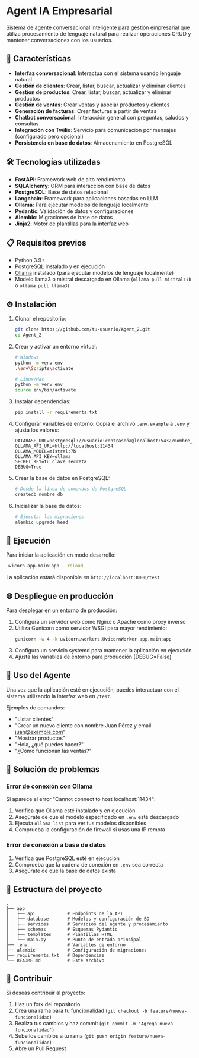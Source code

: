 # Agent IA Empresarial

Sistema de agente conversacional inteligente para gestión empresarial que utiliza procesamiento de lenguaje natural para realizar operaciones CRUD y mantener conversaciones con los usuarios.

## 🚀 Características

- **Interfaz conversacional**: Interactúa con el sistema usando lenguaje natural
- **Gestión de clientes**: Crear, listar, buscar, actualizar y eliminar clientes
- **Gestión de productos**: Crear, listar, buscar, actualizar y eliminar productos
- **Gestión de ventas**: Crear ventas y asociar productos y clientes
- **Generación de facturas**: Crear facturas a partir de ventas
- **Chatbot conversacional**: Interacción general con preguntas, saludos y consultas
- **Integración con Twilio**: Servicio para comunicación por mensajes (configurado pero opcional)
- **Persistencia en base de datos**: Almacenamiento en PostgreSQL

## 🛠️ Tecnologías utilizadas

- **FastAPI**: Framework web de alto rendimiento
- **SQLAlchemy**: ORM para interacción con base de datos
- **PostgreSQL**: Base de datos relacional
- **Langchain**: Framework para aplicaciones basadas en LLM
- **Ollama**: Para ejecutar modelos de lenguaje localmente
- **Pydantic**: Validación de datos y configuraciones
- **Alembic**: Migraciones de base de datos
- **Jinja2**: Motor de plantillas para la interfaz web

## 📋 Requisitos previos

- Python 3.9+
- PostgreSQL instalado y en ejecución
- [Ollama](https://ollama.ai/download) instalado (para ejecutar modelos de lenguaje localmente)
- Modelo llama3 o mistral descargado en Ollama (`ollama pull mistral:7b` o `ollama pull llama3`)

## ⚙️ Instalación

1. Clonar el repositorio:

   ```bash
   git clone https://github.com/tu-usuario/Agent_2.git
   cd Agent_2
   ```

2. Crear y activar un entorno virtual:

   ```bash
   # Windows
   python -m venv env
   .\env\Scripts\activate

   # Linux/Mac
   python -m venv env
   source env/bin/activate
   ```

3. Instalar dependencias:

   ```bash
   pip install -r requirements.txt
   ```

4. Configurar variables de entorno:
   Copia el archivo `.env.example` a `.env` y ajusta los valores:

   ```
   DATABASE_URL=postgresql://usuario:contraseña@localhost:5432/nombre_db
   OLLAMA_API_URL=http://localhost:11434
   OLLAMA_MODEL=mistral:7b
   OLLAMA_API_KEY=ollama
   SECRET_KEY=tu_clave_secreta
   DEBUG=True
   ```

5. Crear la base de datos en PostgreSQL:

   ```bash
   # Desde la línea de comandos de PostgreSQL
   createdb nombre_db
   ```

6. Inicializar la base de datos:
   ```bash
   # Ejecutar las migraciones
   alembic upgrade head
   ```

## 🚀 Ejecución

Para iniciar la aplicación en modo desarrollo:

```bash
uvicorn app.main:app --reload
```

La aplicación estará disponible en `http://localhost:8000/test`

## 🌐 Despliegue en producción

Para desplegar en un entorno de producción:

1. Configura un servidor web como Nginx o Apache como proxy inverso
2. Utiliza Gunicorn como servidor WSGI para mayor rendimiento:
   ```bash
   gunicorn -w 4 -k uvicorn.workers.UvicornWorker app.main:app
   ```
3. Configura un servicio systemd para mantener la aplicación en ejecución
4. Ajusta las variables de entorno para producción (DEBUG=False)

## 💬 Uso del Agente

Una vez que la aplicación esté en ejecución, puedes interactuar con el sistema utilizando la interfaz web en `/test`.

Ejemplos de comandos:

- "Listar clientes"
- "Crear un nuevo cliente con nombre Juan Pérez y email juan@example.com"
- "Mostrar productos"
- "Hola, ¿qué puedes hacer?"
- "¿Cómo funcionan las ventas?"

## 🔧 Solución de problemas

### Error de conexión con Ollama

Si aparece el error "Cannot connect to host localhost:11434":

1. Verifica que Ollama esté instalado y en ejecución
2. Asegúrate de que el modelo especificado en `.env` esté descargado
3. Ejecuta `ollama list` para ver tus modelos disponibles
4. Comprueba la configuración de firewall si usas una IP remota

### Error de conexión a base de datos

1. Verifica que PostgreSQL esté en ejecución
2. Comprueba que la cadena de conexión en `.env` sea correcta
3. Asegúrate de que la base de datos exista

## 📝 Estructura del proyecto

```
.
├── app
│   ├── api            # Endpoints de la API
│   ├── database       # Modelos y configuración de BD
│   ├── services       # Servicios del agente y procesamiento
│   ├── schemas        # Esquemas Pydantic
│   ├── templates      # Plantillas HTML
│   └── main.py        # Punto de entrada principal
├── .env               # Variables de entorno
├── alembic            # Configuración de migraciones
├── requirements.txt   # Dependencias
└── README.md          # Este archivo
```

## 🤝 Contribuir

Si deseas contribuir al proyecto:

1. Haz un fork del repositorio
2. Crea una rama para tu funcionalidad (`git checkout -b feature/nueva-funcionalidad`)
3. Realiza tus cambios y haz commit (`git commit -m 'Agrega nueva funcionalidad'`)
4. Sube los cambios a tu rama (`git push origin feature/nueva-funcionalidad`)
5. Abre un Pull Request
